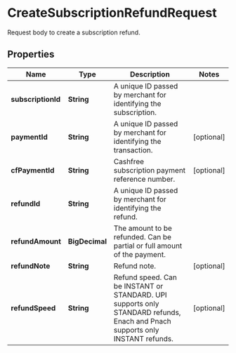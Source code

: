 

# CreateSubscriptionRefundRequest

Request body to create a subscription refund.

## Properties

| Name | Type | Description | Notes |
|------------ | ------------- | ------------- | -------------|
|**subscriptionId** | **String** | A unique ID passed by merchant for identifying the subscription. |  |
|**paymentId** | **String** | A unique ID passed by merchant for identifying the transaction. |  [optional] |
|**cfPaymentId** | **String** | Cashfree subscription payment reference number. |  [optional] |
|**refundId** | **String** | A unique ID passed by merchant for identifying the refund. |  |
|**refundAmount** | **BigDecimal** | The amount to be refunded. Can be partial or full amount of the payment. |  |
|**refundNote** | **String** | Refund note. |  [optional] |
|**refundSpeed** | **String** | Refund speed. Can be INSTANT or STANDARD. UPI supports only STANDARD refunds, Enach and Pnach supports only INSTANT refunds. |  [optional] |




